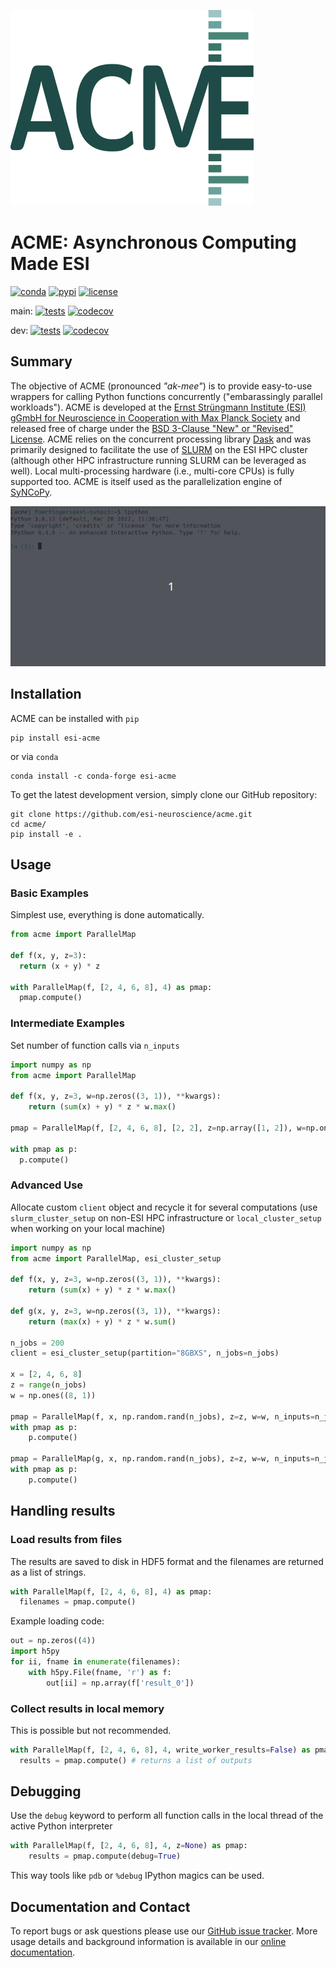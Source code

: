 ![ACME_logo](https://raw.githubusercontent.com/esi-neuroscience/acme/master/doc/source/_static/acme_logo.png)

# ACME: Asynchronous Computing Made ESI

[![conda](https://img.shields.io/conda/vn/conda-forge/esi-acme.svg)](https://anaconda.org/conda-forge/esi-acme)
[![pypi](https://badge.fury.io/py/esi-acme.svg)](https://badge.fury.io/py/esi-acme)
[![license](https://img.shields.io/github/license/esi-neuroscience/acme)](https://github.com/esi-neuroscience/acme/blob/main/LICENSE)

main: [![tests](https://github.com/esi-neuroscience/acme/actions/workflows/test_cov_workflow.yml/badge.svg?branch=main)](https://github.com/esi-neuroscience/acme/actions/workflows/test_cov_workflow.yml)
[![codecov](https://codecov.io/gh/esi-neuroscience/acme/branch/main/graph/badge.svg?token=LCB2RPBQJG)](https://codecov.io/gh/esi-neuroscience/acme)

dev: [![tests](https://github.com/esi-neuroscience/acme/actions/workflows/test_cov_workflow.yml/badge.svg?branch=dev)](https://github.com/esi-neuroscience/acme/actions/workflows/test_cov_workflow.yml)
[![codecov](https://codecov.io/gh/esi-neuroscience/acme/branch/dev/graph/badge.svg?token=LCB2RPBQJG)](https://codecov.io/gh/esi-neuroscience/acme)

## Summary

The objective of ACME (pronounced *"ak-mee"*) is to provide easy-to-use
wrappers for calling Python functions concurrently ("embarassingly parallel workloads").
ACME is developed at the
[Ernst Strüngmann Institute (ESI) gGmbH for Neuroscience in Cooperation with Max Planck Society](https://www.esi-frankfurt.de/>)
and released free of charge under the
[BSD 3-Clause "New" or "Revised" License](https://en.wikipedia.org/wiki/BSD_licenses#3-clause_license_(%22BSD_License_2.0%22,_%22Revised_BSD_License%22,_%22New_BSD_License%22,_or_%22Modified_BSD_License%22)).
ACME relies on the concurrent processing library [Dask](https://docs.dask.org/en/latest/>)
and was primarily designed to facilitate the use of [SLURM](https://slurm.schedmd.com/documentation.html)
on the ESI HPC cluster (although other HPC infrastructure running SLURM can be
leveraged as well). Local multi-processing hardware (i.e., multi-core CPUs)
is fully supported too. ACME is itself used as the parallelization engine of [SyNCoPy](http://www.syncopy.org/).

![](https://github.com/esi-neuroscience/acme/blob/main/doc/source/_static/acme_demo.gif)

## Installation

ACME can be installed with `pip`

```shell
pip install esi-acme
```

or via `conda`

```shell
conda install -c conda-forge esi-acme
```

To get the latest development version, simply clone our GitHub repository:

```shell
git clone https://github.com/esi-neuroscience/acme.git
cd acme/
pip install -e .
```

## Usage

### Basic Examples

Simplest use, everything is done automatically.

```python
from acme import ParallelMap

def f(x, y, z=3):
  return (x + y) * z

with ParallelMap(f, [2, 4, 6, 8], 4) as pmap:
  pmap.compute()
```

### Intermediate Examples

Set number of function calls via `n_inputs`

```python
import numpy as np
from acme import ParallelMap

def f(x, y, z=3, w=np.zeros((3, 1)), **kwargs):
    return (sum(x) + y) * z * w.max()

pmap = ParallelMap(f, [2, 4, 6, 8], [2, 2], z=np.array([1, 2]), w=np.ones((8, 1)), n_inputs=2)

with pmap as p:
  p.compute()
```

### Advanced Use

Allocate custom `client` object and recycle it for several computations
(use `slurm_cluster_setup` on non-ESI HPC infrastructure or `local_cluster_setup`
when working on your local machine)

```python
import numpy as np
from acme import ParallelMap, esi_cluster_setup

def f(x, y, z=3, w=np.zeros((3, 1)), **kwargs):
    return (sum(x) + y) * z * w.max()

def g(x, y, z=3, w=np.zeros((3, 1)), **kwargs):
    return (max(x) + y) * z * w.sum()

n_jobs = 200
client = esi_cluster_setup(partition="8GBXS", n_jobs=n_jobs)

x = [2, 4, 6, 8]
z = range(n_jobs)
w = np.ones((8, 1))

pmap = ParallelMap(f, x, np.random.rand(n_jobs), z=z, w=w, n_inputs=n_jobs)
with pmap as p:
    p.compute()

pmap = ParallelMap(g, x, np.random.rand(n_jobs), z=z, w=w, n_inputs=n_jobs)
with pmap as p:
    p.compute()
```

## Handling results

### Load results from files

The results are saved to disk in HDF5 format and the filenames are returned as a list of strings.

```python
with ParallelMap(f, [2, 4, 6, 8], 4) as pmap:
  filenames = pmap.compute()
```

Example loading code:

```python
out = np.zeros((4))
import h5py
for ii, fname in enumerate(filenames):
    with h5py.File(fname, 'r') as f:
        out[ii] = np.array(f['result_0'])
```

### Collect results in local memory

This is possible but not recommended.

```python
with ParallelMap(f, [2, 4, 6, 8], 4, write_worker_results=False) as pmap:
  results = pmap.compute() # returns a list of outputs
```

## Debugging

Use the `debug` keyword to perform all function calls in the local thread of
the active Python interpreter

```python
with ParallelMap(f, [2, 4, 6, 8], 4, z=None) as pmap:
    results = pmap.compute(debug=True)
```

This way tools like `pdb` or ``%debug`` IPython magics can be used.

## Documentation and Contact

To report bugs or ask questions please use our
[GitHub issue tracker](https://github.com/esi-neuroscience/acme/issues).
More usage details and background information is available in our
[online documentation](https://esi-acme.readthedocs.io).
